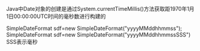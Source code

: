Java中Date对象的创建是通过System.currentTimeMillis()方法获取距1970年1月1日00:00:00UTC时间的毫秒数进行构建的

SimpleDateFormat sdf=new SimpleDateFormat("yyyyMMddhhmmss");
SimpleDateFormat sdf=new SimpleDateFormat("yyyyMMddhhmmssSSS")
SSS表示毫秒
